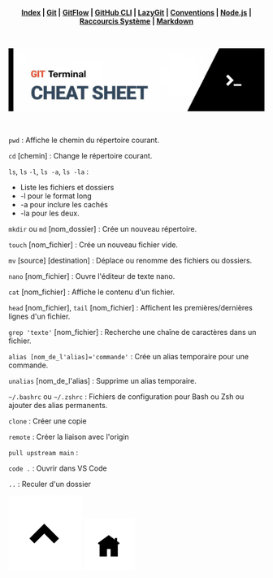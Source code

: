 <div align="center">

**[Index](/README.md) | [Git](/git/git.md) | [GitFlow](/git/gitflow.md) | [GitHub CLI](/git/github-cli.md) | [LazyGit](/git/lazygit.md) | [Conventions](/git/conventional-commits.md) | [Node.js](/node-js/node-js.md) | [Raccourcis Système](/shortcut-sys/shortcut.md) | [Markdown](/markdown/markdown.md)**

<br>

![banner](/terminal/terminal-pics/terminal.png)

<br>

</div>

`pwd` : Affiche le chemin du répertoire courant.

`cd` [chemin] : Change le répertoire courant.

`ls`, `ls` `-l`, `ls -a`, `ls -la` :
- Liste les fichiers et dossiers
- -l pour le format long
- -a pour inclure les cachés
- -la pour les deux.

`mkdir` ou `md` [nom_dossier] : Crée un nouveau répertoire.

`touch` [nom_fichier] : Crée un nouveau fichier vide.

`mv` [source] [destination] : Déplace ou renomme des fichiers ou dossiers.

`nano` [nom_fichier] : Ouvre l'éditeur de texte nano.

`cat` [nom_fichier] : Affiche le contenu d'un fichier.

`head` [nom_fichier], `tail` [nom_fichier] : Affichent les premières/dernières lignes d'un fichier.

`grep 'texte'` [nom_fichier] : Recherche une chaîne de caractères dans un fichier.

`alias [nom_de_l'alias]='commande'` : Crée un alias temporaire pour une commande.

`unalias` [nom_de_l'alias] : Supprime un alias temporaire.

`~/.bashrc` ou `~/.zshrc` : Fichiers de configuration pour Bash ou Zsh ou ajouter des alias permanents.

`clone` : Créer une copie

`remote` : Créer la liaison avec l'origin

`pull upstream main` :

`code .` : Ouvrir dans VS Code

`..` : Reculer d'un dossier

[![Retour en haut de page](/git/git-pics/back-top.png)](#) <a href="/README.md"><img src="/git/git-pics/back-readme.png" alt="Markdown" style="width: 100px; height: auto; margin-right: 10px;"></a>